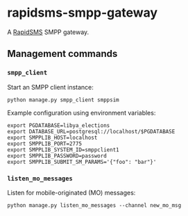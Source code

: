 # rapidsms-smpp-gateway

A [RapidSMS](https://rapidsms.readthedocs.io/en/latest/) SMPP gateway.

## Management commands

### `smpp_client`

Start an SMPP client instance:

```shell
python manage.py smpp_client smppsim
```

Example configuration using environment variables:

```shell
export PGDATABASE=libya_elections
export DATABASE_URL=postgresql://localhost/$PGDATABASE
export SMPPLIB_HOST=localhost
export SMPPLIB_PORT=2775
export SMPPLIB_SYSTEM_ID=smppclient1
export SMPPLIB_PASSWORD=password
export SMPPLIB_SUBMIT_SM_PARAMS='{"foo": "bar"}'
```

### `listen_mo_messages`

Listen for mobile-originated (MO) messages:

```shell
python manage.py listen_mo_messages --channel new_mo_msg
```
